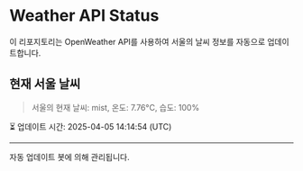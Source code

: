 
# Weather API Status

이 리포지토리는 OpenWeather API를 사용하여 서울의 날씨 정보를 자동으로 업데이트합니다.

## 현재 서울 날씨
> 서울의 현재 날씨: mist, 온도: 7.76°C, 습도: 100%

⏳ 업데이트 시간: 2025-04-05 14:14:54 (UTC)

---
자동 업데이트 봇에 의해 관리됩니다.
